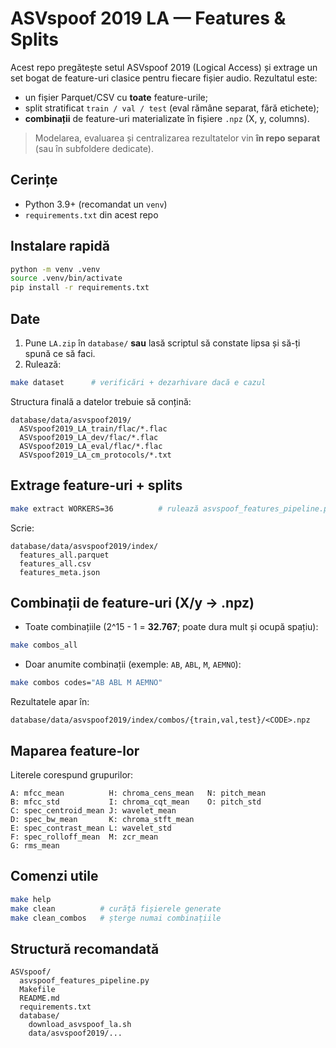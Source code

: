 # ASVspoof 2019 LA — Features & Splits

Acest repo pregătește setul ASVspoof 2019 (Logical Access) și extrage un set bogat de
feature-uri clasice pentru fiecare fișier audio. Rezultatul este:
- un fișier Parquet/CSV cu **toate** feature-urile;
- split stratificat `train / val / test` (eval rămâne separat, fără etichete);
- **combinații** de feature-uri materializate în fișiere `.npz` (X, y, columns).

> Modelarea, evaluarea și centralizarea rezultatelor vin **în repo separat** (sau în subfoldere dedicate).

## Cerințe
- Python 3.9+ (recomandat un `venv`)
- `requirements.txt` din acest repo

## Instalare rapidă
```bash
python -m venv .venv
source .venv/bin/activate
pip install -r requirements.txt
```

## Date
1. Pune `LA.zip` în `database/` **sau** lasă scriptul să constate lipsa și să-ți spună ce să faci.
2. Rulează:
```bash
make dataset      # verificări + dezarhivare dacă e cazul
```

Structura finală a datelor trebuie să conțină:
```
database/data/asvspoof2019/
  ASVspoof2019_LA_train/flac/*.flac
  ASVspoof2019_LA_dev/flac/*.flac
  ASVspoof2019_LA_eval/flac/*.flac
  ASVspoof2019_LA_cm_protocols/*.txt
```

## Extrage feature-uri + splits
```bash
make extract WORKERS=36          # rulează asvspoof_features_pipeline.py extract
```
Scrie:
```
database/data/asvspoof2019/index/
  features_all.parquet
  features_all.csv
  features_meta.json
```

## Combinații de feature-uri (X/y -> .npz)
- Toate combinațiile (2^15 - 1 = **32.767**; poate dura mult și ocupă spațiu):
```bash
make combos_all
```
- Doar anumite combinații (exemple: `AB`, `ABL`, `M`, `AEMNO`):
```bash
make combos codes="AB ABL M AEMNO"
```
Rezultatele apar în:
```
database/data/asvspoof2019/index/combos/{train,val,test}/<CODE>.npz
```

## Maparea feature-lor
Literele corespund grupurilor:
```
A: mfcc_mean          H: chroma_cens_mean   N: pitch_mean
B: mfcc_std           I: chroma_cqt_mean    O: pitch_std
C: spec_centroid_mean J: wavelet_mean
D: spec_bw_mean       K: chroma_stft_mean
E: spec_contrast_mean L: wavelet_std
F: spec_rolloff_mean  M: zcr_mean
G: rms_mean
```

## Comenzi utile
```bash
make help
make clean          # curăță fișierele generate
make clean_combos   # șterge numai combinațiile
```

## Structură recomandată
```
ASVspoof/
  asvspoof_features_pipeline.py
  Makefile
  README.md
  requirements.txt
  database/
    download_asvspoof_la.sh
    data/asvspoof2019/...
```